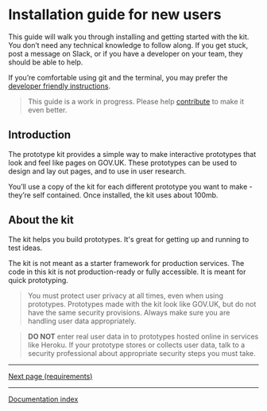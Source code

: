 # Installation guide for new users

This guide will walk you through installing and getting started with the kit. You don’t need any technical knowledge to follow along. If you get stuck, post a message on Slack, or if you have a developer on your team, they should be able to help.

If you’re comfortable using git and the terminal, you may prefer the [developer friendly instructions](../developer-install-instructions).

> This guide is a work in progress. Please help [contribute](../../CONTRIBUTING.md) to make it even better.

## Introduction

The prototype kit provides a simple way to make interactive prototypes that look and feel like pages on GOV.UK. These prototypes can be used to design and lay out pages, and to use in user research.

You’ll use a copy of the kit for each different prototype you want to make - they’re self contained. Once installed, the kit uses about 100mb.

## About the kit

The kit helps you build prototypes. It's great for getting up and running to test ideas.

The kit is not meant as a starter framework for production services. The code in this kit is not production-ready or fully accessible. It is meant for quick prototyping.

> You must protect user privacy at all times, even when using prototypes. Prototypes made with the kit look like GOV.UK, but do not have the same security provisions. Always make sure you are handling user data appropriately. 

>**DO NOT** enter real user data in to prototypes hosted online in services like Heroku. If your prototype stores or collects user data, talk to a security professional about appropriate security steps you must take.

---
[Next page (requirements)](requirements.md)

---
[Documentation index](../README.md)